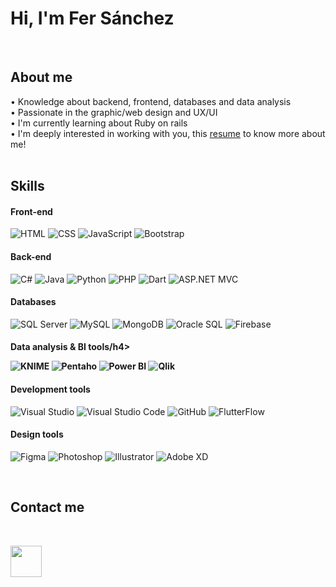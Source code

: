 <h1> Hi, I'm Fer Sánchez</h1>

<!--
Here are some ideas to get you started:

- 🔭 I’m currently working on ...
- 🌱 I’m currently learning ...
- 👯 I’m looking to collaborate on ...
- 🤔 I’m looking for help with ...
- 💬 Ask me about ...
- 📫 How to reach me: ...
- 😄 Pronouns: ...
- ⚡ Fun fact: ...
-->

<br/>

<h2>About me </h2>

• Knowledge about backend, frontend, databases and data analysis <br/>
• Passionate in the graphic/web design and UX/UI <br/>
• I'm currently learning about Ruby on rails <br/>
• I'm deeply interested in working with you, this <a href="Resume - Ma Fernanda Sanchez - Developer.pdf" target="_blank">resume</a> to know more about me! <br/>
<br/>

<h2>Skills</h2>
<h4>Front-end</h4>
<p align="left">
  <img src="https://img.shields.io/badge/HTML-E34F26?style=flat&logo=html5&logoColor=white" alt="HTML" />
  <img src="https://img.shields.io/badge/CSS-1572B6?style=flat&logo=css3&logoColor=white" alt="CSS" />
  <img src="https://img.shields.io/badge/JavaScript-F7DF1E?style=flat&logo=javascript&logoColor=black" alt="JavaScript" />
  <img src="https://img.shields.io/badge/Bootstrap-7952B3?style=flat&logo=bootstrap&logoColor=white" alt="Bootstrap" />
</p>

<h4>Back-end</h4>
<p align="left">
  <img src="https://img.shields.io/badge/C%23-239120?style=flat&logo=c-sharp&logoColor=white" alt="C#" />
  <img src="https://img.shields.io/badge/Java-007396?style=flat&logo=java&logoColor=white" alt="Java" />
  <img src="https://img.shields.io/badge/Python-3776AB?style=flat&logo=python&logoColor=white" alt="Python" />
  <img src="https://img.shields.io/badge/PHP-777BB4?style=flat&logo=php&logoColor=white" alt="PHP" />
  <img src="https://img.shields.io/badge/Dart-0175C2?style=flat&logo=dart&logoColor=white" alt="Dart" />
  <img src="https://img.shields.io/badge/ASP.NET%20MVC-5C2D91?style=flat&logo=.net&logoColor=white" alt="ASP.NET MVC" />
</p>

<h4>Databases</h4>
<p align="left">
  <img src="https://img.shields.io/badge/SQL%20Server-CC2927?style=flat&logo=microsoft-sql-server&logoColor=white" alt="SQL Server" />
  <img src="https://img.shields.io/badge/MySQL-4479A1?style=flat&logo=mysql&logoColor=white" alt="MySQL" />
  <img src="https://img.shields.io/badge/MongoDB-47A248?style=flat&logo=mongodb&logoColor=white" alt="MongoDB" />
  <img src="https://img.shields.io/badge/Oracle%20SQL-F80000?style=flat&logo=oracle&logoColor=white" alt="Oracle SQL" />
  <img src="https://img.shields.io/badge/Firebase-FFCA28?style=flat&logo=firebase&logoColor=black" alt="Firebase" />
</p>

<h4>Data analysis & BI tools/h4>
<p align="left">
  <img src="https://img.shields.io/badge/KNIME-FE7A16?style=flat&logo=knime&logoColor=black" alt="KNIME" />
  <img src="https://img.shields.io/badge/Pentaho-005084?style=flat&logo=data-visualization&logoColor=white" alt="Pentaho" />
  <img src="https://img.shields.io/badge/Power%20BI-F2C811?style=flat&logo=power-bi&logoColor=black" alt="Power BI" />
  <img src="https://img.shields.io/badge/Qlik-3A4ED2?style=flat&logo=qlik&logoColor=white" alt="Qlik" />
</p>
  
<h4>Development tools</h4>
<p align="left">
  <img src="https://img.shields.io/badge/Visual%20Studio-5C2D91?style=flat&logo=visual-studio&logoColor=white" alt="Visual Studio" />
  <img src="https://img.shields.io/badge/VS%20Code-007ACC?style=flat&logo=visual-studio-code&logoColor=white" alt="Visual Studio Code" />
  <img src="https://img.shields.io/badge/GitHub-181717?style=flat&logo=github&logoColor=white" alt="GitHub" />
  <img src="https://img.shields.io/badge/FlutterFlow-02569B?style=flat&logo=flutter&logoColor=white" alt="FlutterFlow" />
</p>

<h4>Design tools</h4>
<p align="left">
  <img src="https://img.shields.io/badge/Figma-F24E1E?style=flat&logo=figma&logoColor=white" alt="Figma" />
  <img src="https://img.shields.io/badge/Photoshop-31A8FF?style=flat&logo=adobe-photoshop&logoColor=black" alt="Photoshop" />
  <img src="https://img.shields.io/badge/Illustrator-FF9A00?style=flat&logo=adobe-illustrator&logoColor=white" alt="Illustrator" />
  <img src="https://img.shields.io/badge/Adobe%20XD-FF61F6?style=flat&logo=adobe-xd&logoColor=white" alt="Adobe XD" />
</p>


<br/>

<h2>Contact me </h2>

<br/>
<p>
  <a href="https://linkedin.com/in/mariafernandasv" target="_blank" style="text-decoration:none;">
    <img src="https://brandlogos.net/wp-content/uploads/2016/06/linkedin-logo-512x512.png"  width="50" height="50" />
  </a>  
</p>

